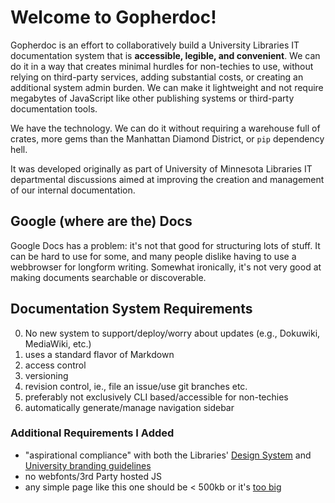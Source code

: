 # Welcome to Gopherdoc!

Gopherdoc is an effort to collaboratively build a University Libraries IT documentation system that is **accessible, legible, and convenient**. We can do it in a way that creates minimal hurdles for non-techies to use, without relying on third-party services, adding substantial costs, or creating an additional system admin burden. We can make it lightweight and not require megabytes of JavaScript like other publishing systems or third-party documentation tools. 

We have the technology. We can do it without requiring a warehouse full of crates, more gems than the Manhattan Diamond District, or `pip` dependency hell.

It was developed originally as part of University of Minnesota Libraries IT departmental discussions aimed at improving the creation and management of our internal documentation.

## Google (where are the) Docs

Google Docs has a problem: it's not that good for structuring lots of stuff. It can be hard to use for some, and many people dislike having to use a webbrowser for longform writing. Somewhat ironically, it's not very good at making documents searchable or discoverable.

## Documentation System Requirements

0. No new system to support/deploy/worry about updates (e.g., Dokuwiki, MediaWiki, etc.) 
1. uses a standard flavor of Markdown
2. access control
3. versioning
4. revision control, ie., file an issue/use git branches etc.
5. preferably not exclusively CLI based/accessible for non-techies
6. automatically generate/manage navigation sidebar

### Additional Requirements I Added
- "aspirational compliance" with both the Libraries' [Design System](https://umnlibraries.github.io) and [University branding guidelines](https://university-relations.umn.edu/brand)
- no webfonts/3rd Party hosted JS
- any simple page like this one should be < 500kb or it's [too big](https://idlewords.com/talks/website_obesity.htm) 
